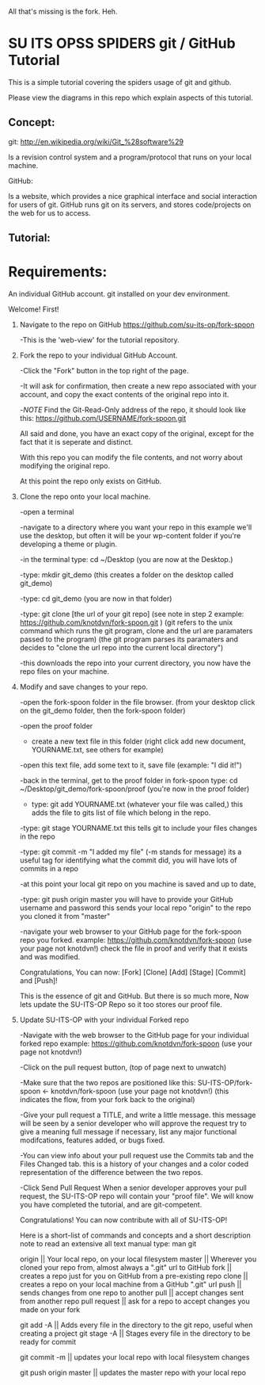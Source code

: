 All that's missing is the fork. Heh.

SU ITS OPSS SPIDERS git / GitHub Tutorial
=========================================

This is a simple tutorial covering the spiders usage of git and github.

Please view the diagrams in this repo which explain aspects of this tutorial.

Concept:
--------

git: http://en.wikipedia.org/wiki/Git_%28software%29

Is a revision control system and a program/protocol that runs on your local machine.

GitHub: 

Is a website, which provides a nice graphical interface and social interaction for users of git. GitHub runs git on its servers, and stores code/projects on the web for us to access.

Tutorial:
---------

Requirements:
=============

An individual GitHub account.
git installed on your dev environment.


Welcome! First! 

1. Navigate to the repo on GitHub https://github.com/su-its-op/fork-spoon

	-This is the 'web-view' for the tutorial repository.
	


	

2. Fork the repo to your individual GitHub Account.

	-Click the "Fork" button in the top right of the page.

	-It will ask for confirmation, then create a new repo associated with your account, and copy the exact contents of the original repo into it.

	-*NOTE* Find the Git-Read-Only address of the repo, it should look like this: https://github.com/USERNAME/fork-spoon.git

	All said and done, you have an exact copy of the original, except for the fact that it is seperate and distinct.

	With this repo you can modify the file contents, and not worry about modifying the original repo.

	At this point the repo only exists on GitHub.

	
	
	
3. Clone the repo onto your local machine.

	-open a terminal

	-navigate to a directory where you want your repo in this example we'll use the desktop, but often it will be your wp-content folder if you're developing a theme or plugin.

	-in the terminal type: cd ~/Desktop
	(you are now at the Desktop.)

	-type: mkdir git_demo
	(this creates a folder on the desktop called git_demo)

	-type: cd git_demo
	(you are now in that folder)

	-type: git clone [the url of your git repo]
	(see note in step 2 example: https://github.com/knotdvn/fork-spoon.git ) 
	(git refers to the unix command which runs the git program, clone and the url are paramaters passed to the program)
	(the git program parses its paramaters and decides to "clone the url repo into the current local directory")
	
	-this downloads the repo into your current directory, you now have the repo files on your machine.
	


	
	
4. Modify and save changes to your repo.

	-open the fork-spoon folder in the file browser.
	(from your desktop click on the git_demo folder, then the fork-spoon folder)

	-open the proof folder

	- create a new text file in this folder
	(right click add new document, YOURNAME.txt, see others for example)

	-open this text file, add some text to it, save file
	(example: "I did it!")

	-back in the terminal, get to the proof folder in fork-spoon type: cd ~/Desktop/git_demo/fork-spoon/proof
	(you're now in the proof folder)

	- type: git add YOURNAME.txt
	(whatever your file was called,)
	this adds the file to gits list of file which belong in the repo.

	-type: git stage YOURNAME.txt
	this tells git to include your files changes in the repo

	-type: git commit -m "I added my file"
	(-m stands for message) its a useful tag for identifying what the commit did, you will have lots of commits in a repo

	-at this point your local git repo on you machine is saved and up to date,  

	-type: git push origin master
	you will have to provide your GitHub username and password
	this sends your local repo "origin" to the repo you cloned it from "master" 
	
	-navigate your web browser to your GitHub page for the fork-spoon repo you forked.
	example: https://github.com/knotdvn/fork-spoon (use your page not knotdvn!)
	check the file in proof and verify that it exists and was modified.
	
	Congratulations, You can now: [Fork] [Clone] [Add] [Stage] [Commit] and [Push]!
	
	This is the essence of git and GitHub. But there is so much more, Now lets update the
	SU-ITS-OP Repo so it too stores our proof file.
	




5. Update SU-ITS-OP with your individual Forked repo
	
	-Navigate with the web browser to the GitHub page for your individual forked repo
	example: https://github.com/knotdvn/fork-spoon (use your page not knotdvn!)
	
	-Click on the pull request button,
	(top of page next to unwatch)
	
	-Make sure that the two repos are positioned like this:
	SU-ITS-OP/fork-spoon  <-  knotdvn/fork-spoon (use your page not knotdvn!)
	(this indicates the flow, from your fork back to the original)
	
	-Give your pull request a TITLE, and write a little message.
	this message will be seen by a senior developer who will approve the request
	try to give a meaning full message if necessary, list any major functional modifcations,
	features added, or bugs fixed.
	
	-You can view info about your pull request
	use the Commits tab and the Files Changed tab.
	this is a history of your changes and a color coded representation of the difference between the two repos.
	
	-Click Send Pull Request
	When a senior developer approves your pull request, the SU-ITS-OP repo will contain your
	"proof file". We will know you have completed the tutorial, and are git-competent.
	
	Congratulations! You can now contribute with all of SU-ITS-OP!
	
	Here is a short-list of commands and concepts and a short description
	note to read an extensive all text manual type: man git
	
	origin || Your local repo, on your local filesystem
	master || Wherever you cloned your repo from, almost always a ".git" url to GitHub
	fork   || creates a repo just for you on GitHub from a pre-existing repo
	clone  || creates a repo on your local machine from a GitHub ".git" url
	push   || sends changes from one repo to another
	pull   || accept changes sent from another repo
	pull request || ask for a repo to accept changes you made on your fork 
	
	git add -A   || Adds every file in the directory to the git repo, useful when creating a project
	git stage -A || Stages every file in the directory to be ready for commit
	
	git commit -m || updates your local repo with local filesystem changes
	
	git push origin master || updates the master repo with your local repo
	
	
	
	
	
	
	
	
	
	


	
	


	

	









